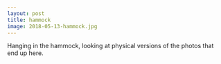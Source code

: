 ```yaml
---
layout: post
title: hammock
image: 2018-05-13-hammock.jpg
---
```


Hanging in the hammock, looking at physical versions of the photos that end up here.
